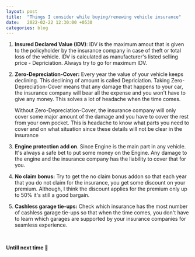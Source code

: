 ```yaml
---
layout: post
title:  "Things I consider while buying/renewing vehicle insurance"
date:   2022-02-22 12:30:00 +0530
categories: blog
---
```



1. **Insured Declared Value (IDV)**: IDV is the maximum amout that is given to the policyholder by the insurance company in case of theft or total loss of the vehicle. IDV is calculated as manufacturer's listed selling price - Depriciation. Always try to go for maximum IDV.


2. **Zero-Depreciation-Cover:** Every year the value of your vehicle keeps declining. This declining of amount is called Depriciation. Taking Zero-Depreciation-Cover means that any damage that happens to your car, the insurance company will bear all the expense and you won't have to give any money. This solves a lot of headache when the time comes. 

	Without Zero-Depreciation-Cover, the insurance company will only cover some major amount of the damage and you have to cover the rest from your own pocket. This is headache to know what parts you need to cover and on what situation since these details will not be clear in the insurance

3. **Engine protection add on**. Since Engine is the main part in any vehicle. It's always a safe bet to put some money on the Engine. Any damage to the engine and the insurance company has the liability to cover that for you.


4. **No claim bonus:** Try to get the no claim bonus addon so that each year that you do not claim for the insurance, you get some discount on your premium. Although, I think the discount applies for the premium only up to 50% it's still a good bargain.


5. **Cashless garage tie-ups:** Check which insurance has the most number of cashless garage tie-ups so that when the time comes, you don't have to learn which garages are supported by your insurance companies for seamless experience.

<br />

**Untill next time 👋**
